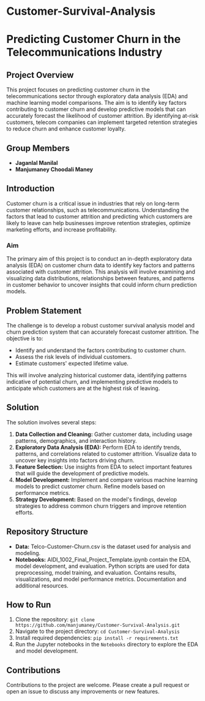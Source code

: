 # Customer-Survival-Analysis
# Predicting Customer Churn in the Telecommunications Industry

## Project Overview

This project focuses on predicting customer churn in the telecommunications sector through exploratory data analysis (EDA) and machine learning model comparisons. The aim is to identify key factors contributing to customer churn and develop predictive models that can accurately forecast the likelihood of customer attrition. By identifying at-risk customers, telecom companies can implement targeted retention strategies to reduce churn and enhance customer loyalty.

## Group Members

- **Jaganlal Manilal**
- **Manjumaney Choodali Maney**

## Introduction

Customer churn is a critical issue in industries that rely on long-term customer relationships, such as telecommunications. Understanding the factors that lead to customer attrition and predicting which customers are likely to leave can help businesses improve retention strategies, optimize marketing efforts, and increase profitability.

### Aim

The primary aim of this project is to conduct an in-depth exploratory data analysis (EDA) on customer churn data to identify key factors and patterns associated with customer attrition. This analysis will involve examining and visualizing data distributions, relationships between features, and patterns in customer behavior to uncover insights that could inform churn prediction models.

## Problem Statement

The challenge is to develop a robust customer survival analysis model and churn prediction system that can accurately forecast customer attrition. The objective is to:

- Identify and understand the factors contributing to customer churn.
- Assess the risk levels of individual customers.
- Estimate customers' expected lifetime value.

This will involve analyzing historical customer data, identifying patterns indicative of potential churn, and implementing predictive models to anticipate which customers are at the highest risk of leaving.

## Solution

The solution involves several steps:

1. **Data Collection and Cleaning:** Gather customer data, including usage patterns, demographics, and interaction history. 
2. **Exploratory Data Analysis (EDA):** Perform EDA to identify trends, patterns, and correlations related to customer attrition. Visualize data to uncover key insights into factors driving churn.
3. **Feature Selection:** Use insights from EDA to select important features that will guide the development of predictive models.
4. **Model Development:** Implement and compare various machine learning models to predict customer churn. Refine models based on performance metrics.
5. **Strategy Development:** Based on the model's findings, develop strategies to address common churn triggers and improve retention efforts.

## Repository Structure

- **Data:** Telco-Customer-Churn.csv is the dataset used for analysis and modeling. 
- **Notebooks:** AIDI_1002_Final_Project_Template.ipynb contain the EDA, model development, and evaluation. Python scripts are used for data preprocessing, model training, and evaluation. Contains results, visualizations, and model performance metrics. Documentation and additional resources.

## How to Run

1. Clone the repository: `git clone https://github.com/manjumaney/Customer-Survival-Analysis.git`
2. Navigate to the project directory: `cd Customer-Survival-Analysis`
3. Install required dependencies: `pip install -r requirements.txt`
4. Run the Jupyter notebooks in the `Notebooks` directory to explore the EDA and model development.

## Contributions

Contributions to the project are welcome. Please create a pull request or open an issue to discuss any improvements or new features.
